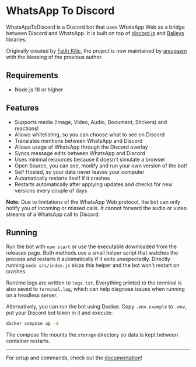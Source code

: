 # WhatsApp To Discord

WhatsAppToDiscord is a Discord bot that uses WhatsApp Web as a bridge between Discord and WhatsApp. It is built on top of [discord.js](https://github.com/discordjs/discord.js) and [Baileys](https://github.com/WhiskeySockets/Baileys) libraries.

Originally created by [Fatih Kilic](https://github.com/FKLC), the project is now maintained by [arespawn](https://github.com/arespawn) with the blessing of the previous author.

## Requirements

- Node.js 18 or higher

## Features

- Supports media (Image, Video, Audio, Document, Stickers) and reactions!
- Allows whitelisting, so you can choose what to see on Discord
- Translates mentions between WhatsApp and Discord
- Allows usage of WhatsApp through the Discord overlay
- Syncs message edits between WhatsApp and Discord
- Uses minimal resources because it doesn't simulate a browser
- Open Source, you can see, modify and run your own version of the bot!
- Self Hosted, so your data never leaves your computer
- Automatically restarts itself if it crashes
- Restarts automatically after applying updates and checks for new versions every couple of days

**Note:** Due to limitations of the WhatsApp Web protocol, the bot can only notify you of incoming or missed calls. It cannot forward the audio or video streams of a WhatsApp call to Discord.

## Running

Run the bot with `npm start` or use the executable downloaded from the releases
page. Both methods use a small helper script that watches the process and
restarts it automatically if it exits unexpectedly. Directly running `node
src/index.js` skips this helper and the bot won't restart on crashes.

Runtime logs are written to `logs.txt`. Everything printed to the terminal is
also saved to `terminal.log`, which can help diagnose issues when running on a
headless server.

Alternatively, you can run the bot using Docker. Copy `.env.example` to `.env`,
put your Discord bot token in it and execute:

```bash
docker compose up -d
```

The compose file mounts the `storage` directory so data is kept between
container restarts.

---

For setup and commands, check out the [documentation](https://arespawn.github.io/WhatsAppToDiscord/)!
